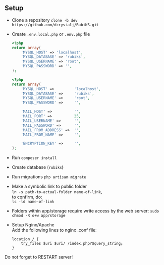 Setup
--------------------------

* Clone a repository
	```clone -b dev https://github.com/dcrystalj/RubiKS.git```

* Create ```.env.local.php``` or ```.env.php``` file
	```php
	<?php
	return array(
	    'MYSQL_HOST' => 'localhost',
	    'MYSQL_DATABASE' => 'rubiks',
	    'MYSQL_USERNAME' => 'root',
	    'MYSQL_PASSWORD' => '',
	);
	```

	```php
	<?php
	return array(
		'MYSQL_HOST' =>			'localhost',
		'MYSQL_DATABASE' =>		'rubiks',
		'MYSQL_USERNAME' =>		'root',
		'MYSQL_PASSWORD' =>		'',

		'MAIL_HOST' =>			'',
		'MAIL_PORT' =>			25,
		'MAIL_USERNAME' =>		'',
		'MAIL_PASSWORD' =>		'',
		'MAIL_FROM_ADDRESS' =>	'',
		'MAIL_FROM_NAME' => 	'',

		'ENCRYPTION_KEY' =>		'',
	);
	```

* Run ```composer install```

* Create database (```rubiks```)

* Run migrations ```php artisan migrate```

* Make a symbolic link to public folder  
	```ln -s path-to-actual-folder name-of-link```,  
	to confirm, do:  
	```ls -ld name-of-link```

* Folders within app/storage require write access by the web server: ```sudo chmod -R o+w app/storage```

* Setup Nginx/Apache  
	Add the following lines to nginx .conf file:
	```
	location / {
	    try_files $uri $uri/ /index.php?$query_string;
	}
	```
Do not forget to RESTART server!